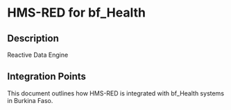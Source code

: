 # HMS-RED for bf_Health

## Description

Reactive Data Engine

## Integration Points

This document outlines how HMS-RED is integrated with bf_Health systems in Burkina Faso.
